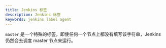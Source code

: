 ```yaml
---
title: Jenkins 标签
description: Jenkins 标签
keywords: jenkins label agent
---
```


`master` 是一个特殊的标签，即使任何一个节点上都没有填写该字符串，Jenkins 仍然会去调度 master 节点来运行。